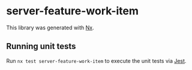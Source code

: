 # server-feature-work-item

This library was generated with [Nx](https://nx.dev).

## Running unit tests

Run `nx test server-feature-work-item` to execute the unit tests via [Jest](https://jestjs.io).
